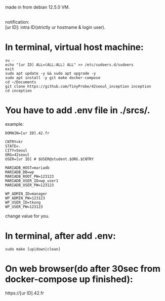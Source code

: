 made in from debian 12.5.0 VM.<br><br>

notification:<br>
[ur ID]: intra ID(strictly ur hostname & login user).<br>

# In terminal, virtual host machine:<br>
```shell
su -
echo "[ur ID] ALL=(ALL:ALL) ALL" >> /etc/sudoers.d/sudoers
exit
sudo apt update -y && sudo apt upgrade -y
sudo apt install -y git make docker-compose
cd ~/Documents
git clone https://github.com/TinyProbe/42seoul_inception inception
cd inception
```

# You have to add .env file in ./srcs/.<br>
example:
```shell
DOMAIN=[ur ID].42.fr

CNTRY=kr
STATE=.
CITY=Seoul
ORG=42seoul
USER=[ur ID] # $USER@student.$ORG.$CNTRY

MARIADB_HOST=mariadb
MARIADB_DB=wp
MARIADB_ROOT_PW=123123
MARIADB_USER_ID=wp_user1
MARIADB_USER_PW=123123

WP_ADMIN_ID=manager
WP_ADMIN_PW=123123
WP_USER_ID=tkong
WP_USER_PW=123123
```
change value for you.<br>

# In terminal, after add .env:<br>
```shell
sudo make [up|down|clean]
```

# On web browser(do after 30sec from docker-compose up finished):<br>
https://[ur ID].42.fr<br>
